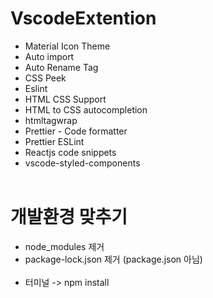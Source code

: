 # VscodeExtention

- Material Icon Theme
- Auto import
- Auto Rename Tag
- CSS Peek
- Eslint
- HTML CSS Support
- HTML to CSS autocompletion
- htmltagwrap
- Prettier - Code formatter
- Prettier ESLint
- Reactjs code snippets
- vscode-styled-components
  <br />
  <br />

# 개발환경 맞추기

- node_modules 제거
- package-lock.json 제거 (package.json 아님)
  <br/>
  <br/>
- 터미널 -> npm install
